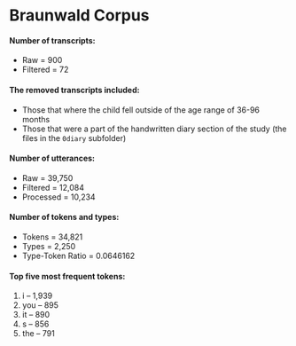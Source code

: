 
# Braunwald Corpus

#### Number of transcripts:

  - Raw = 900
  - Filtered = 72

#### The removed transcripts included:

  - Those that where the child fell outside of the age range of 36-96
    months  
  - Those that were a part of the handwritten diary section of the study
    (the files in the `0diary` subfolder)

#### Number of utterances:

  - Raw = 39,750
  - Filtered = 12,084
  - Processed = 10,234

#### Number of tokens and types:

  - Tokens = 34,821
  - Types = 2,250
  - Type-Token Ratio = 0.0646162

#### Top five most frequent tokens:

1.  i – 1,939
2.  you – 895
3.  it – 890
4.  s – 856
5.  the – 791
